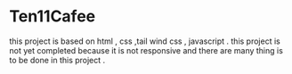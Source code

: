 # Ten11Cafee
this project is based on html , css ,tail wind css , javascript . this project is not yet completed because it is not responsive and there are many thing is to be done in this project . 
